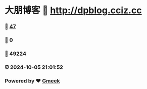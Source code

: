 # 大朋博客 :link: http://dpblog.cciz.cc 
### :page_facing_up: [47](http://dpblog.cciz.cc/tag.html) 
### :speech_balloon: 0 
### :hibiscus: 49224 
### :alarm_clock: 2024-10-05 21:01:52 
### Powered by :heart: [Gmeek](https://github.com/Meekdai/Gmeek)
